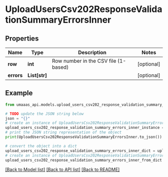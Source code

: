 # UploadUsersCsv202ResponseValidationSummaryErrorsInner


## Properties

Name | Type | Description | Notes
------------ | ------------- | ------------- | -------------
**row** | **int** | Row number in the CSV file (1-based) | [optional] 
**errors** | **List[str]** |  | [optional] 

## Example

```python
from umaaas_api.models.upload_users_csv202_response_validation_summary_errors_inner import UploadUsersCsv202ResponseValidationSummaryErrorsInner

# TODO update the JSON string below
json = "{}"
# create an instance of UploadUsersCsv202ResponseValidationSummaryErrorsInner from a JSON string
upload_users_csv202_response_validation_summary_errors_inner_instance = UploadUsersCsv202ResponseValidationSummaryErrorsInner.from_json(json)
# print the JSON string representation of the object
print(UploadUsersCsv202ResponseValidationSummaryErrorsInner.to_json())

# convert the object into a dict
upload_users_csv202_response_validation_summary_errors_inner_dict = upload_users_csv202_response_validation_summary_errors_inner_instance.to_dict()
# create an instance of UploadUsersCsv202ResponseValidationSummaryErrorsInner from a dict
upload_users_csv202_response_validation_summary_errors_inner_from_dict = UploadUsersCsv202ResponseValidationSummaryErrorsInner.from_dict(upload_users_csv202_response_validation_summary_errors_inner_dict)
```
[[Back to Model list]](../README.md#documentation-for-models) [[Back to API list]](../README.md#documentation-for-api-endpoints) [[Back to README]](../README.md)


